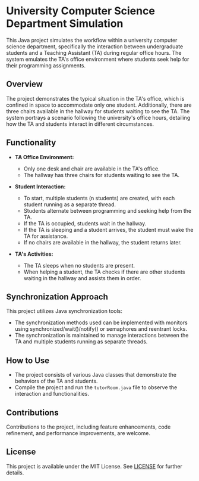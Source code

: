 # University Computer Science Department Simulation

This Java project simulates the workflow within a university computer science department, specifically the interaction between undergraduate students and a Teaching Assistant (TA) during regular office hours. The system emulates the TA's office environment where students seek help for their programming assignments.

## Overview

The project demonstrates the typical situation in the TA's office, which is confined in space to accommodate only one student. Additionally, there are three chairs available in the hallway for students waiting to see the TA. The system portrays a scenario following the university's office hours, detailing how the TA and students interact in different circumstances.

## Functionality

- **TA Office Environment:** 
  - Only one desk and chair are available in the TA's office.
  - The hallway has three chairs for students waiting to see the TA.

- **Student Interaction:**
  - To start, multiple students (n students) are created, with each student running as a separate thread.
  - Students alternate between programming and seeking help from the TA.
  - If the TA is occupied, students wait in the hallway.
  - If the TA is sleeping and a student arrives, the student must wake the TA for assistance.
  - If no chairs are available in the hallway, the student returns later.

- **TA's Activities:**
  - The TA sleeps when no students are present.
  - When helping a student, the TA checks if there are other students waiting in the hallway and assists them in order.

## Synchronization Approach

This project utilizes Java synchronization tools:
- The synchronization methods used can be implemented with monitors using synchronized/wait()/notify() or semaphores and reentrant locks.
- The synchronization is maintained to manage interactions between the TA and multiple students running as separate threads.

## How to Use

- The project consists of various Java classes that demonstrate the behaviors of the TA and students.
- Compile the project and run the `tutorRoom.java` file to observe the interaction and functionalities.

## Contributions

Contributions to the project, including feature enhancements, code refinement, and performance improvements, are welcome. 

## License

This project is available under the MIT License. See [LICENSE](LICENSE) for further details.
